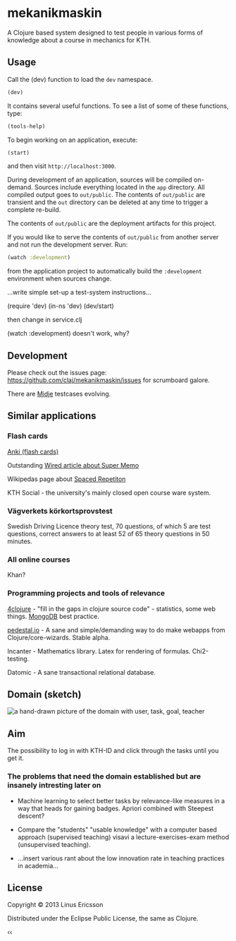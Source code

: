 # mekanikmaskin

A Clojure based system designed to test people in various forms of knowledge about a course in mechanics for KTH.

## Usage

Call the (dev) function to load the `dev` namespace.

```clj
(dev)
```

It contains several useful functions. To see a list
of some of these functions, type:

```clj
(tools-help)
```

To begin working on an application, execute:

```clj
(start)
```

and then visit `http://localhost:3000`.

During development of an application, sources will be compiled
on-demand. Sources include everything located in the `app`
directory. All compiled output goes to `out/public`. The contents of
`out/public` are transient and the `out` directory can be deleted at
any time to trigger a complete re-build.

The contents of `out/public` are the deployment artifacts for this
project.

If you would like to serve the contents of `out/public` from another
server and not run the development server. Run:

```clj
(watch :development)
```

from the application project to automatically build the `:development`
environment when sources change.

<!-- Copyright 2013 Relevance, Inc. -->



...write simple set-up a test-system instructions...

(require 'dev)
(in-ns 'dev)
(dev/start)

then change in service.clj

(watch :development) doesn't work, why?

## Development
Please check out the issues page: https://github.com/claj/mekanikmaskin/issues for scrumboard galore.

There are [Midje](https://github.com/marick/Midje) testcases evolving.

## Similar applications

### Flash cards
[Anki (flash cards)](http://ankisrs.net/)

Outstanding [Wired article about Super Memo](http://www.wired.com/medtech/health/magazine/16-05/ff_wozniak?currentPage=all)

Wikipedas page about [Spaced Repetiton](http://en.wikipedia.org/wiki/Spaced_repetition)

KTH Social - the university's mainly closed open course ware system.

### Vägverkets körkortsprovstest
Swedish Driving Licence theory test, 70 questions, of which 5 are test questions, correct answers to at least 52 of 65 theory questions in 50 minutes.

### All online courses
Khan?

### Programming projects and tools of relevance
[4clojure](https://github.com/4clojure/4clojure) - "fill in the gaps in clojure source code" - statistics, some web things. [MongoDB](https://github.com/aboekhoff/congomongo.git) best practice.

[pedestal.io](http://pedestal.io) - A sane and simple/demanding way to do make webapps from Clojure/core-wizards. Stable alpha.

Incanter - Mathematics library. Latex for rendering of formulas. Chi2-testing.

Datomic - A sane transactional relational database.

## Domain (sketch)

<img src="https://raw.github.com/claj/mekanikmaskin/master/doc/proto-domain.png"
 alt="a hand-drawn picture of the domain with user, task, goal, teacher" title="Sketchy domain" align="center" />

## Aim

The possibility to log in with KTH-ID and click through the tasks until you get it.

### The problems that need the domain established but are insanely intresting later on

- Machine learning to select better tasks by relevance-like measures in a way that heads for gaining badges. Apriori combined with Steepest descent?

- Compare the "students" "usable knowledge" with a computer based approach (supervised teaching) visavi a lecture-exercises-exam method (unsupervised teaching).

- ...insert various rant about the low innovation rate in teaching practices in academia...

## License

Copyright © 2013 Linus Ericsson

Distributed under the Eclipse Public License, the same as Clojure.

‹‹
